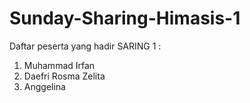 # Sunday-Sharing-Himasis-1
Daftar peserta yang hadir SARING 1 :
1. Muhammad Irfan
2. Daefri Rosma Zelita
3. Anggelina
